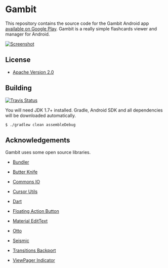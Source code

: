 # Gambit

This repository contains the source code for the Gambit Android app
[available on Google Play][Google Play link].
Gambit is a really simple flashcards viewer and manager for Android.

[![Screenshot][Screenshot image]][Google Play link]

## License

* [Apache Version 2.0][Apache link]

## Building

[![Travis Status][Travis image]][Travis link]

You will need JDK 1.7+ installed.
Gradle, Android SDK and all dependencies will be downloaded automatically.

```
$ ./gradlew clean assembleDebug
```

## Acknowledgements

Gambit uses some open source libraries.

* [Bundler][Bundler link]
* [Butter Knife][Butter Knife link]
* [Commons IO][Commons IO link]
* [Cursor Utils][Cursor Utils link]
* [Dart][Dart link]
* [Floating Action Button][Floating Action Button link]
* [Material EditText][Material EditText link]
* [Otto][Otto link]
* [Seismic][Seismic link]
* [Transitions Backport][Transitions Backport link]
* [ViewPager Indicator][ViewPager Indicator link]


  [Apache link]: http://www.apache.org/licenses/LICENSE-2.0.html
  [Google Play link]: https://play.google.com/store/apps/details?id=ru.ming13.gambit
  [Travis link]: https://travis-ci.org/ming13/to-the-moon

  [Bundler link]: https://github.com/f2prateek/bundler
  [Butter Knife link]: https://github.com/JakeWharton/butterknife
  [Commons IO link]: http://commons.apache.org/proper/commons-io
  [Cursor Utils link]: https://github.com/venmo/cursor-utils
  [Dart link]: https://github.com/f2prateek/dart
  [Floating Action Button link]: https://github.com/makovkastar/FloatingActionButton
  [Material EditText link]: https://github.com/rengwuxian/MaterialEditText
  [Otto link]: http://square.github.com/otto
  [Seismic link]: https://github.com/square/seismic
  [Transitions Backport link]: https://github.com/guerwan/TransitionsBackport
  [ViewPager Indicator link]: https://github.com/JakeWharton/ViewPagerIndicator

  [Screenshot image]: https://f.cloud.github.com/assets/200401/2264233/a10084aa-9e6f-11e3-90f7-f4bd5dcceb14.png
  [Travis image]: https://travis-ci.org/ming13/gambit.svg?branch=master
